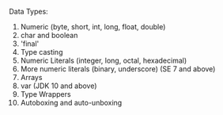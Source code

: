Data Types:
  1. Numeric (byte, short, int, long, float, double)
  2. char and boolean
  3. 'final'
  4. Type casting
  5. Numeric Literals (integer, long, octal, hexadecimal)
  6. More numeric literals (binary, underscore) (SE 7 and above)
  7. Arrays
  8. var (JDK 10 and above)
  9. Type Wrappers
  10. Autoboxing and auto-unboxing
